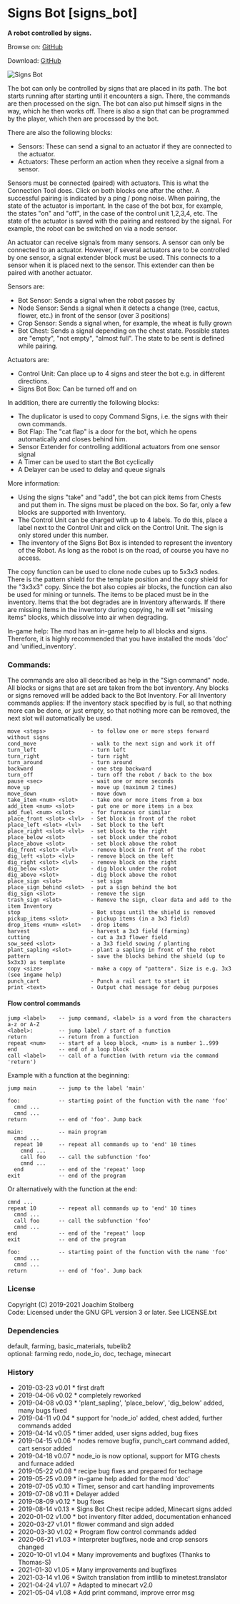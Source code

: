 Signs Bot [signs_bot]
=====================

**A robot controlled by signs.**

Browse on: [GitHub](https://github.com/joe7575/signs_bot)

Download: [GitHub](https://github.com/joe7575/signs_bot/archive/master.zip)

![Signs Bot](https://github.com/joe7575/signs_bot/blob/master/screenshot.png)


The bot can only be controlled by signs that are placed in its path.
The bot starts running after starting until it encounters a sign. There, the commands are then processed on the sign.
The bot can also put himself signs in the way, which he then works off.
There is also a sign that can be programmed by the player, which then are processed by the bot.

There are also the following blocks:
- Sensors: These can send a signal to an actuator if they are connected to the actuator.
- Actuators: These perform an action when they receive a signal from a sensor.

Sensors must be connected (paired) with actuators. This is what the Connection Tool does. Click on both blocks one after the other.
A successful pairing is indicated by a ping / pong noise.
When pairing, the state of the actuator is important. In the case of the bot box, for example, the states "on" and "off", in the case of the control unit 1,2,3,4, etc.
The state of the actuator is saved with the pairing and restored by the signal. For example, the robot can be switched on via a node sensor.

An actuator can receive signals from many sensors. A sensor can only be connected to an actuator. However, if several actuators are to be controlled by one sensor, a signal extender block must be used. This connects to a sensor when it is placed next to the sensor. This extender can then be paired with another actuator.

Sensors are:
- Bot Sensor: Sends a signal when the robot passes by
- Node Sensor: Sends a signal when it detects a change (tree, cactus, flower, etc.) in front of the sensor (over 3 positions)
- Crop Sensor: Sends a signal when, for example, the wheat is fully grown
- Bot Chest: Sends a signal depending on the chest state. Possible states are "empty", "not empty", "almost full". The state to be sent is defined while pairing.

Actuators are:
- Control Unit: Can place up to 4 signs and steer the bot e.g. in different directions.
- Signs Bot Box: Can be turned off and on

In addition, there are currently the following blocks:
- The duplicator is used to copy Command Signs, i.e. the signs with their own commands.
- Bot Flap: The "cat flap" is a door for the bot, which he opens automatically and closes behind him.
- Sensor Extender for controlling additional actuators from one sensor signal
- A Timer can be used to start the Bot cyclically
- A Delayer can be used to delay and queue signals

More information:
- Using the signs "take" and "add", the bot can pick items from Chests and put them in. The signs must be placed on the box. So far, only a few blocks are supported with Inventory.
- The Control Unit can be charged with up to 4 labels. To do this, place a label next to the Control Unit and click on the Control Unit. The sign is only stored under this number.
- The inventory of the Signs Bot Box is intended to represent the inventory of the Robot. As long as the robot is on the road, of course you have no access.

The copy function can be used to clone node cubes up to 5x3x3 nodes. There is the pattern shield for the template position and the copy shield for the "3x3x3" copy. Since the bot also copies air blocks, the function can also be used for mining or tunnels. The items to be placed must be in the inventory. Items that the bot degrades are in Inventory afterwards. If there are missing items in the inventory during copying, he will set "missing items" blocks, which dissolve into air when degrading.

In-game help:
The mod has an in-game help to all blocks and signs. Therefore, it is highly recommended that you have installed the mods 'doc' and 'unified_inventory'.

### Commands:
The commands are also all described as help in the "Sign command" node.
All blocks or signs that are set are taken from the bot inventory.
Any blocks or signs removed will be added back to the Bot Inventory.
For all Inventory commands applies: If the inventory stack specified by <slot> is full, so that nothing more can be done, or just empty, so that nothing more can be removed, the next slot will automatically be used.

    move <steps>              - to follow one or more steps forward without signs
    cond_move                 - walk to the next sign and work it off
    turn_left                 - turn left
    turn_right                - turn right
    turn_around               - turn around
    backward                  - one step backward
    turn_off                  - turn off the robot / back to the box
    pause <sec>               - wait one or more seconds
    move_up                   - move up (maximum 2 times)
    move_down                 - move down
    take_item <num> <slot>    - take one or more items from a box
    add_item <num> <slot>     - put one or more items in a box
    add_fuel <num> <slot>     - for furnaces or similar
    place_front <slot> <lvl>  - Set block in front of the robot
    place_left <slot> <lvl>   - Set block to the left
    place_right <slot> <lvl>  - set block to the right
    place_below <slot>        - set block under the robot
    place_above <slot>        - set block above the robot
    dig_front <slot> <lvl>    - remove block in front of the robot
    dig_left <slot> <lvl>     - remove block on the left
    dig_right <slot> <lvl>    - remove block on the right
    dig_below <slot>          - dig block under the robot
    dig_above <slot>          - dig block above the robot
    place_sign <slot>         - set sign
    place_sign_behind <slot>  - put a sign behind the bot
    dig_sign <slot>           - remove the sign
    trash_sign <slot>         - Remove the sign, clear data and add to the item Inventory
    stop                      - Bot stops until the shield is removed
    pickup_items <slot>       - pickup items (in a 3x3 field)
    drop_items <num> <slot>   - drop items
    harvest                   - harvest a 3x3 field (farming)
    cutting                   - cut a 3x3 flower field
    sow_seed <slot>           - a 3x3 field sowing / planting
    plant_sapling <slot>      - plant a sapling in front of the robot
    pattern                   - save the blocks behind the shield (up to 5x3x3) as template
    copy <size>               - make a copy of "pattern". Size is e.g. 3x3 (see ingame help)
    punch_cart                - Punch a rail cart to start it
    print <text>              - Output chat message for debug purposes

#### Flow control commands

    jump <label>    -- jump command, <label> is a word from the characters a-z or A-Z
    <label>:        -- jump label / start of a function
    return          -- return from a function
    repeat <num>    -- start of a loop block, <num> is a number 1..999
    end             -- end of a loop block
    call <label>    -- call of a function (with return via the command 'return')

Example with a function at the beginning:

    jump main       -- jump to the label 'main'
    
    foo:            -- starting point of the function with the name 'foo'
      cmnd ...
      cmnd ...
    return          -- end of 'foo'. Jump back
    
    main:           -- main program
      cmnd ...
      repeat 10     -- repeat all commands up to 'end' 10 times
        cmnd ...
        call foo    -- call the subfunction 'foo'
        cmnd ...
      end           -- end of the 'repeat' loop
    exit            -- end of the program

Or alternatively with the function at the end:

    cmnd ...
    repeat 10       -- repeat all commands up to 'end' 10 times
      cmnd ...
      call foo      -- call the subfunction 'foo'
      cmnd ...
    end             -- end of the 'repeat' loop
    exit            -- end of the program
    
    foo:            -- starting point of the function with the name 'foo'
      cmnd ...
      cmnd ...
    return          -- end of 'foo'. Jump back

### License
Copyright (C) 2019-2021 Joachim Stolberg  
Code: Licensed under the GNU GPL version 3 or later. See LICENSE.txt  


### Dependencies 
default, farming, basic_materials, tubelib2  
optional: farming redo, node_io, doc, techage, minecart


### History
- 2019-03-23  v0.01  * first draft
- 2019-04-06  v0.02  * completely reworked
- 2019-04-08  v0.03  * 'plant_sapling', 'place_below', 'dig_below' added, many bugs fixed
- 2019-04-11  v0.04  * support for 'node_io' added, chest added, further commands added
- 2019-04-14  v0.05  * timer added, user signs added, bug fixes
- 2019-04-15  v0.06  * nodes remove bugfix, punch_cart command added, cart sensor added
- 2019-04-18  v0.07  * node_io is now optional, support for MTG chests and furnace added
- 2019-05-22  v0.08  * recipe bug fixes and prepared for techage
- 2019-05-25  v0.09  * in-game help added for the mod 'doc'
- 2019-07-05  v0.10  * Timer, sensor and cart handling improvements
- 2019-07-08  v0.11  * Delayer added
- 2019-08-09  v0.12  * bug fixes
- 2019-08-14  v0.13  * Signs Bot Chest recipe added, Minecart signs added
- 2020-01-02  v1.00  * bot inventory filter added, documentation enhanced
- 2020-03-27  v1.01  * flower command and sign added
- 2020-03-30  v1.02  * Program flow control commands added
- 2020-06-21  v1.03  * Interpreter bugfixes, node and crop sensors changed
- 2020-10-01  v1.04  * Many improvements and bugfixes (Thanks to Thomas-S)
- 2021-01-30  v1.05  * Many improvements and bugfixes
- 2021-03-14  v1.06  * Switch translation from intllib to minetest.translator
- 2021-04-24  v1.07  * Adapted to minecart v2.0
- 2021-05-04  v1.08  * Add print command, improve error msg

